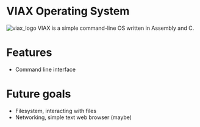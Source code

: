 # VIAX Operating System
![viax_logo](https://github.com/Vardan2009/viax/assets/70532109/4f04fbc1-0490-4058-99b9-6b4666451cf9)
VIAX is a simple command-line OS written in Assembly and C.
# Features
- Command line interface

# Future goals
- Filesystem, interacting with files
- Networking, simple text web browser (maybe)
